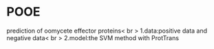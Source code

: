 # POOE
prediction of oomycete effector proteins< br >
1.data:positive data and negative data< br >
2.model:the SVM method with ProtTrans
